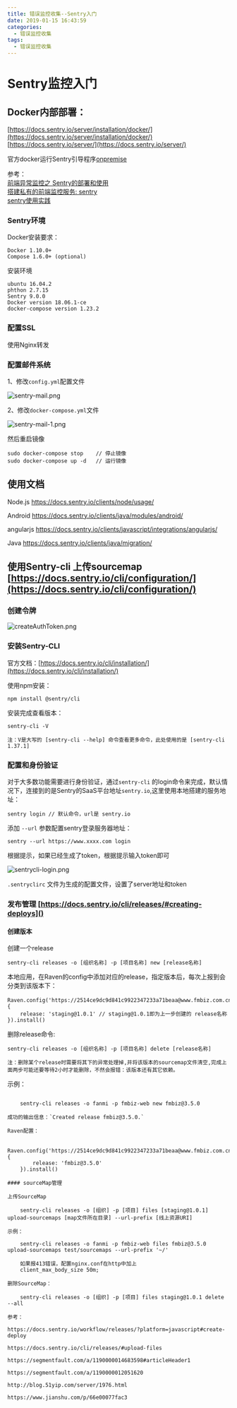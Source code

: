 ```yaml
---
title: 错误监控收集--Sentry入门
date: 2019-01-15 16:43:59
categories:
  - 错误监控收集
tags:
  - 错误监控收集
---
```


# Sentry监控入门

## Docker内部部署：   
[https://docs.sentry.io/server/installation/docker/](https://docs.sentry.io/server/installation/docker/)  
[https://docs.sentry.io/server/](https://docs.sentry.io/server/)

官方docker运行Sentry引导程序[onpremise](https://github.com/getsentry/onpremise)

参考：  
[前端异常监控之 Sentry的部署和使用](https://juejin.im/post/5b55c33ae51d45198f5c7a91)  
[搭建私有的前端监控服务: sentry](https://juejin.im/post/5b226cbe51882574d02f9f62)  
[sentry使用实践](https://www.jianshu.com/p/66e00077fac3)

### Sentry环境

Docker安装要求：  

    Docker 1.10.0+  
    Compose 1.6.0+ (optional)  

安装环境

    ubuntu 16.04.2
    phthon 2.7.15
    Sentry 9.0.0
    Docker version 18.06.1-ce
    docker-compose version 1.23.2

### 配置SSL

使用Nginx转发

### 配置邮件系统

1、修改`config.yml`配置文件

![sentry-mail.png](sentry-mail.png)

2、修改`docker-compose.yml`文件

![sentry-mail-1.png](sentry-mail-1.png)

然后重启镜像

    sudo docker-compose stop	// 停止镜像
    sudo docker-compose up -d	// 运行镜像

## 使用文档

Node.js https://docs.sentry.io/clients/node/usage/

Android https://docs.sentry.io/clients/java/modules/android/

angularjs https://docs.sentry.io/clients/javascript/integrations/angularjs/

Java https://docs.sentry.io/clients/java/migration/

## 使用Sentry-cli 上传sourcemap [https://docs.sentry.io/cli/configuration/](https://docs.sentry.io/cli/configuration/)

### 创建令牌

![createAuthToken.png](createAuthToken.png)

### 安装Sentry-CLI

官方文档：[https://docs.sentry.io/cli/installation/](https://docs.sentry.io/cli/installation/)

使用npm安装：

    npm install @sentry/cli

安装完成查看版本：

    sentry-cli -V

    注：V是大写的 [sentry-cli --help] 命令查看更多命令，此处使用的是 [sentry-cli 1.37.1]

### 配置和身份验证

对于大多数功能需要进行身份验证，通过`sentry-cli` 的login命令来完成，默认情况下，连接到的是Sentry的SaaS平台地址`sentry.io`,这里使用本地搭建的服务地址：

    sentry login // 默认命令，url是 sentry.io

添加 `--url` 参数配置sentry登录服务器地址：

    sentry --url https://www.xxxx.com login

根据提示，如果已经生成了token，根据提示输入token即可

![sentrycli-login.png](sentrycli-login.png)

`.sentryclirc` 文件为生成的配置文件，设置了server地址和token

### 发布管理 [https://docs.sentry.io/cli/releases/#creating-deploys]()

#### 创建版本

创建一个release

```code
sentry-cli releases -o [组织名称] -p [项目名称] new [release名称]
```

本地应用，在Raven的config中添加对应的release，指定版本后，每次上报到会分类到该版本下：

```code
Raven.config('https://2514ce9dc9d841c9922347233a71beaa@www.fmbiz.com.cn:9001/2'，{
    release: 'staging@1.0.1' // staging@1.0.1即为上一步创建的 release名称
}).install()
```

删除release命令:

```code
sentry-cli releases -o [组织名称] -p [项目名称] delete [release名称]
```
    注：删除某个release时需要将其下的异常处理掉,并将该版本的sourcemap文件清空,完成上面两步可能还要等待2小时才能删除，不然会报错：该版本还有其它依赖。

示例：
```code

    sentry-cli releases -o fanmi -p fmbiz-web new fmbiz@3.5.0

成功的输出信息：`Created release fmbiz@3.5.0.`

Raven配置：

    Raven.config('https://2514ce9dc9d841c9922347233a71beaa@www.fmbiz.com.cn:9001/2'，{
        release: 'fmbiz@3.5.0'
    }).install()

#### sourceMap管理

上传SourceMap

    sentry-cli releases -o [组织] -p [项目] files [staging@1.0.1] upload-sourcemaps [map文件所在目录] --url-prefix [线上资源URI]

示例：

    sentry-cli releases -o fanmi -p fmbiz-web files fmbiz@3.5.0 upload-sourcemaps test/sourcemaps --url-prefix '~/'

    如果报413错误，配置nginx.conf在http中加上
    client_max_body_size 50m;

删除SourceMap：

    sentry-cli releases -o [组织] -p [项目] files staging@1.0.1 delete --all

参考：

https://docs.sentry.io/workflow/releases/?platform=javascript#create-deploy

https://docs.sentry.io/cli/releases/#upload-files

https://segmentfault.com/a/1190000014683598#articleHeader1

https://segmentfault.com/a/1190000012051620

http://blog.51yip.com/server/1976.html

https://www.jianshu.com/p/66e00077fac3
